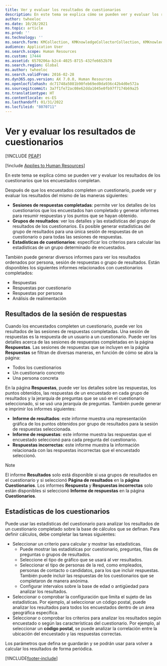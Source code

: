 ```yaml
---
title: Ver y evaluar los resultados de cuestionarios
description: En este tema se explica cómo se pueden ver y evaluar los resultados de los cuestionarios que los encuestados completan.
author: twheeloc
ms.date: 10/28/2021
ms.topic: article
ms.prod: ''
ms.technology: ''
ms.search.form: KMCollection, KMKnowledgeCollectorCollection, KMKnowledgeCollectorUserResults, HcmLearningWorkspace
audience: Application User
ms.search.scope: Human Resources
ms.custom: 17444
ms.assetid: 6570206a-b2c4-4025-8715-432fe6652b78
ms.search.region: Global
ms.author: twheeloc
ms.search.validFrom: 2016-02-28
ms.dyn365.ops.version: AX 7.0.0, Human Resources
ms.openlocfilehash: dc71748a5081b90feb69ed0da936c42b4d0e572a
ms.sourcegitcommit: 3a7f1fe72ac08e62dda1045e0fb97f7174b69a25
ms.translationtype: HT
ms.contentlocale: es-ES
ms.lasthandoff: 01/31/2022
ms.locfileid: "8070711"
---
```

# <a name="view-and-evaluate-the-results-of-questionnaires"></a>Ver y evaluar los resultados de cuestionarios


[!INCLUDE [PEAP](../includes/peap-1.md)]

[!include [Applies to Human Resources](../includes/applies-to-hr.md)]

En este tema se explica cómo se pueden ver y evaluar los resultados de los cuestionarios que los encuestados completan. 

Después de que los encuestados completen un cuestionario, puede ver y evaluar los resultados del mismo de las maneras siguientes:

-   **Sesiones de respuestas completadas**: permite ver los detalles de los cuestionarios que los encuestados han completado y generar informes para resumir respuestas y los puntos que se hayan obtenido.
-   **Grupos de resultados**: ver los detalles y las estadísticas del grupo de resultados de los cuestionarios. Es posible generar estadísticas del grupo de resultados para una única sesión de respuestas de un cuestionario o para todas las sesiones de respuestas.
-   **Estadísticas de cuestionarios**: especificar los criterios para calcular las estadísticas de un grupo determinado de encuestados.

También puede generar diversos informes para ver los resultados ordenados por persona, sesión de respuestas o grupo de resultados. Están disponibles los siguientes informes relacionados con cuestionarios completados:

-   Respuestas
-   Respuestas por cuestionario
-   Respuestas por persona
-   Análisis de realimentación

## <a name="answer-session-results"></a>Resultados de la sesión de respuestas

Cuando los encuestados completen un cuestionario, puede ver los resultados de las sesiones de respuestas completadas. Una sesión de respuestas es la respuesta de un usuario a un cuestionario. Puede ver los detalles acerca de las sesiones de respuestas completadas en la página **Respuestas**. Las sesiones de respuestas que se incluyen en la página **Respuestas** se filtran de diversas maneras, en función de cómo se abra la página:

-   Todos los cuestionarios
-   Un cuestionario concreto
-   Una persona concreta

En la página **Respuestas**, puede ver los detalles sobre las respuestas, los puntos obtenidos, las respuestas de un encuestado en cada grupo de resultados y la jerarquía de preguntas que se usó en el cuestionario seleccionado, si se usó una jerarquía de preguntas. También puede generar e imprimir los informes siguientes:

-   **Informe de resultados**: este informe muestra una representación gráfica de los puntos obtenidos por grupo de resultados para la sesión de respuestas seleccionada.
-   **Informe de respuestas**: este informe muestra las respuestas que el encuestado seleccionó para cada pregunta del cuestionario.
-   **Respuestas incorrectas**: este informe muestra la información relacionada con las respuestas incorrectas que el encuestado seleccionó.

> [!NOTE]
> El informe **Resultados** solo está disponible si usa grupos de resultados en el cuestionario y si seleccionó **Página de resultados** en la **página Cuestionarios**. Los informes **Respuesta** y **Respuestas incorrectas** solo están disponibles si seleccionó **Informe de respuestas** en la página **Cuestionarios**.

## <a name="questionnaire-statistics"></a>Estadísticas de los cuestionarios

Puede usar las estadísticas del cuestionario para analizar los resultados de un cuestionario completado sobre la base de cálculos que se definan. Para definir cálculos, debe completar las tareas siguientes:

-   Seleccionar un criterio para calcular y mostrar las estadísticas.
    -   Puede mostrar las estadísticas por cuestionario, preguntas, filas de preguntas o grupos de resultados.
    -   Seleccione el tipo de gráfico que se usará al ver resultados.
    -   Seleccionar el tipo de personas de la red, como empleados, personas de contacto o candidatos, para los que incluir respuestas. También puede incluir las respuestas de los cuestionarios que se completaron de manera anónima.
    -   Configurar intervalos sobre la base de edad o antigüedad para analizar los resultados.
-   Seleccionar o comprobar la configuración que limita el sujeto de las estadísticas. Por ejemplo, al seleccionar un código postal, puede analizar los resultados para todos los encuestados dentro de un área geográfica específica.
-   Seleccionar o comprobar los criterios para analizar los resultados según encuestado o según las características del cuestionario. Por ejemplo, al seleccionar un **código postal**, se puede analizar la correlación entre la ubicación del encuestado y las respuestas correctas.

Los parámetros que defina se guardarán y se podrán usar para volver a calcular los resultados de forma periódica.

[!INCLUDE[footer-include](../includes/footer-banner.md)]
